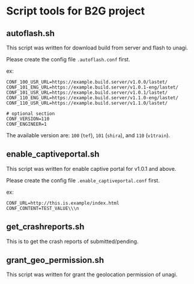 # Script tools for B2G project

## autoflash.sh

This script was written for download build from server and flash to unagi.

Please create the config file `.autoflash.conf` first.

ex:
```
CONF_100_USR_URL=https://example.build.server/v1.0.0/lastet/
CONF_101_ENG_URL=https://example.build.server/v1.0.1-eng/lastet/
CONF_101_USR_URL=https://example.build.server/v1.0.1/lastet/
CONF_110_ENG_URL=https://example.build.server/v1.1.0-eng/lastet/
CONF_110_USR_URL=https://example.build.server/v1.1.0/lastet/

# optional section
CONF_VERSION=110
CONF_ENGINEER=1
```
The available version are:
`100` (`tef`), `101` (`shira`), and `110` (`v1train`).

## enable_captiveportal.sh

This script was written for enable captive portal for v1.0.1 and above.

Please create the config file `.enable_captiveportal.conf` first.

ex:
```
CONF_URL=http://this.is.example/index.html
CONF_CONTENT=TEST_VALUE\\\n
```

## get_crashreports.sh

This is to get the crash reports of submitted/pending.

## grant_geo_permission.sh

This script was written for grant the geolocation permission of unagi.
